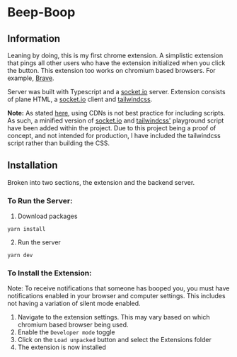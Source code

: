 # Beep-Boop

## Information

Leaning by doing, this is my first chrome extension. A simplistic extension that pings all other users who have the extension initialized when you click the button. This extension too works on chromium based browsers. For example, [Brave](https://brave.com/).

Server was built with Typescript and a [socket.io](https://socket.io/) server. Extension consists of plane HTML, a [socket.io](https://socket.io/) client and [tailwindcss](https://tailwindcss.com/).

<strong>Note:</strong>
As stated [here](https://developer.chrome.com/docs/apps/contentSecurityPolicy/#resourceLoading), using CDNs is not best practice for including scripts. As such, a minified version of [socket.io](https://socket.io/) and [tailwindcss'](https://tailwindcss.com/) playground script have been added within the project. Due to this project being a proof of concept, and not intended for production, I have included the tailwindcss script rather than building the CSS.

## Installation

Broken into two sections, the extension and the backend server.

### To Run the Server:

1. Download packages

```
yarn install
```

2. Run the server

```
yarn dev
```

### To Install the Extension:

Note: To receive notifications that someone has booped you, you must have notifications enabled in your browser and computer settings. This includes not having a variation of silent mode enabled.

1. Navigate to the extension settings. This may vary based on which chromium based browser being used.
2. Enable the `Developer mode` toggle
3. Click on the `Load unpacked` button and select the Extensions folder
4. The extension is now installed
